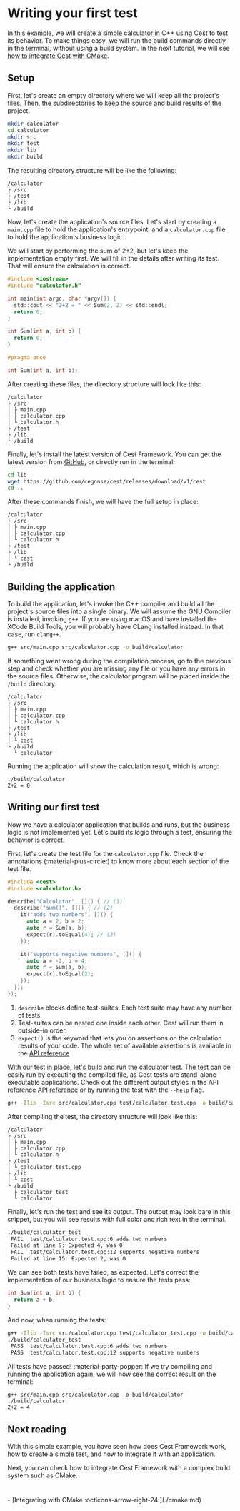# Writing your first test

In this example, we will create a simple calculator in C++ using Cest to test its behavior. To make things
easy, we will run the build commands directly in the terminal, without using a build system. In the next
tutorial, we will see [how to integrate Cest with CMake](./cmake.md).

## Setup

First, let's create an empty directory where we will keep all the project's files. Then, the subdirectories
to keep the source and build results of the project.

```bash title="Create all the directories"
mkdir calculator
cd calculator
mkdir src
mkdir test
mkdir lib
mkdir build
```

The resulting directory structure will be like the following:

```title="Directory structure"
/calculator
├ /src
├ /test
├ /lib
└ /build
```

Now, let's create the application's source files. Let's start by creating a `main.cpp` file to
hold the application's entrypoint, and a `calculator.cpp` file to hold the application's business logic.

We will start by performing the sum of 2+2, but let's keep the implementation empty first. We will fill
in the details after writing its test. That will ensure the calculation is correct.

```c title="src/main.cpp"
#include <iostream>
#include "calculator.h"

int main(int argc, char *argv[]) {
  std::cout << "2+2 = " << Sum(2, 2) << std::endl;
  return 0;
}
```

```c title="src/calculator.cpp"
int Sum(int a, int b) {
  return 0;
}
```

```c title="src/calculator.h"
#pragma once

int Sum(int a, int b);
```

After creating these files, the directory structure will look like this:

```title="Directory structure"
/calculator
├ /src
│ ├ main.cpp
│ ├ calculator.cpp
│ └ calculator.h
├ /test
├ /lib
└ /build
```

Finally, let's install the latest version of Cest Framework. You can get the latest version from [GitHub](https://github.com/cegonse/cest/releases),
or directly run in the terminal:

```bash title="Installing Cest Framework"
cd lib
wget https://github.com/cegonse/cest/releases/download/v1/cest
cd ..
```

After these commands finish, we will have the full setup in place:

```title="Directory structure"
/calculator
├ /src
│ ├ main.cpp
│ ├ calculator.cpp
│ └ calculator.h
├ /test
├ /lib
│ └ cest
└ /build
```

## Building the application

To build the application, let's invoke the C++ compiler and build all the project's source files into
a single binary. We will assume the GNU Compiler is installed, invoking `g++`. If you are using macOS
and have installed the XCode Build Tools, you will probably have CLang installed instead. In that case,
run `clang++`.

```bash title="Building the application"
g++ src/main.cpp src/calculator.cpp -o build/calculator
```

If something went wrong during the compilation process, go to the previous step and check whether you are
missing any file or you have any errors in the source files. Otherwise, the calculator program will be placed
inside the `/build` directory:

```title="Directory structure"
/calculator
├ /src
│ ├ main.cpp
│ ├ calculator.cpp
│ └ calculator.h
├ /test
├ /lib
│ └ cest
└ /build
  └ calculator
```

Running the application will show the calculation result, which is wrong:
``` title="Running the application"
./build/calculator
2+2 = 0
```

## Writing our first test

Now we have a calculator application that builds and runs, but the business logic is not
implemented yet. Let's build its logic through a test, ensuring the behavior is correct.

First, let's create the test file for the `calculator.cpp` file. Check the annotations (:material-plus-circle:) to know
more about each section of the test file.

```c title="test/calculator.test.cpp"
#include <cest>
#include <calculator.h>

describe("Calculator", []() { // (1)
  describe("sum()", []() { // (2)
    it("adds two numbers", []() {
      auto a = 2, b = 2;
      auto r = Sum(a, b);
      expect(r).toEqual(4); // (3)
    });

    it("supports negative numbers", []() {
      auto a = -2, b = 4;
      auto r = Sum(a, b);
      expect(r).toEqual(2);
    });
  });
});
```

1. `describe` blocks define test-suites. Each test suite may have any number of tests.
2. Test-suites can be nested one inside each other. Cest will run them in outside-in order.
3. `expect()` is the keyword that lets you do assertions on the calculation results of your code. The whole set of available assertions is available in the [API reference](../reference.md)

With our test in place, let's build and run the calculator test. The test can be easily run by executing the compiled file, as Cest tests are stand-alone executable applications. Check out the different output styles in the API reference [API reference](../reference.md) or by running the test with the `--help` flag.

```bash title="Compiling the test"
g++ -Ilib -Isrc src/calculator.cpp test/calculator.test.cpp -o build/calculator_test
```

After compiling the test, the directory structure will look like this:

```title="Directory structure"
/calculator
├ /src
│ ├ main.cpp
│ ├ calculator.cpp
│ └ calculator.h
├ /test
│ └ calculator.test.cpp
├ /lib
│ └ cest
└ /build
  ├ calculator_test
  └ calculator
```

Finally, let's run the test and see its output. The output may look bare in this snippet, but you will see results with full color and rich text in the terminal.

```bash title="Running the test"
./build/calculator_test
 FAIL  test/calculator.test.cpp:6 adds two numbers
 Failed at line 9: Expected 4, was 0
 FAIL  test/calculator.test.cpp:12 supports negative numbers
 Failed at line 15: Expected 2, was 0
```

We can see both tests have failed, as expected. Let's correct the implementation of our business logic to ensure the tests pass:

```c title="src/calculator.cpp"
int Sum(int a, int b) {
  return a + b;
}
```

And now, when running the tests:

```bash title="Building and running the test again"
g++ -Ilib -Isrc src/calculator.cpp test/calculator.test.cpp -o build/calculator_test
./build/calculator_test
 PASS  test/calculator.test.cpp:6 adds two numbers
 PASS  test/calculator.test.cpp:12 supports negative numbers
```

All tests have passed! :material-party-popper: If we try compiling and running the application again, we will now see the correct result on the terminal:

```title="Building and running the application"
g++ src/main.cpp src/calculator.cpp -o build/calculator
./build/calculator
2+2 = 4
```

## Next reading

With this simple example, you have seen how does Cest Framework work, how to create a simple test, and how to integrate it with an application.

Next, you can check how to integrate Cest Framework with a complex build system such as CMake.

<div class="grid cards" style="padding-top: 24px" markdown>
- [Integrating with CMake :octicons-arrow-right-24:](./cmake.md)
</div>
